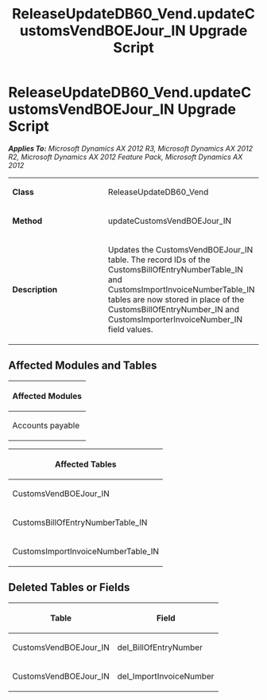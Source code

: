 ﻿---
title: ReleaseUpdateDB60_Vend.updateCustomsVendBOEJour_IN Upgrade Script
TOCTitle: ReleaseUpdateDB60_Vend.updateCustomsVendBOEJour_IN Upgrade Script
ms:assetid: fb29b301-c9fc-83c6-cb9f-194f0d4355fe
ms:mtpsurl: https://msdn.microsoft.com/en-us/library/JJ720116(v=AX.60)
ms:contentKeyID: 49712421
ms.date: 05/18/2015
mtps_version: v=AX.60
---

# ReleaseUpdateDB60\_Vend.updateCustomsVendBOEJour\_IN Upgrade Script 


_**Applies To:** Microsoft Dynamics AX 2012 R3, Microsoft Dynamics AX 2012 R2, Microsoft Dynamics AX 2012 Feature Pack, Microsoft Dynamics AX 2012_

<table>
<colgroup>
<col style="width: 50%" />
<col style="width: 50%" />
</colgroup>
<tbody>
<tr class="odd">
<td><p><strong>Class</strong></p></td>
<td><p>ReleaseUpdateDB60_Vend</p></td>
</tr>
<tr class="even">
<td><p><strong>Method</strong></p></td>
<td><p>updateCustomsVendBOEJour_IN</p></td>
</tr>
<tr class="odd">
<td><p><strong>Description</strong></p></td>
<td><p>Updates the CustomsVendBOEJour_IN table. The record IDs of the CustomsBillOfEntryNumberTable_IN and CustomsImportInvoiceNumberTable_IN tables are now stored in place of the CustomsBillOfEntryNumber_IN and CustomsImporterInvoiceNumber_IN field values.</p></td>
</tr>
</tbody>
</table>


## Affected Modules and Tables

<table>
<colgroup>
<col style="width: 100%" />
</colgroup>
<thead>
<tr class="header">
<th><p>Affected Modules</p></th>
</tr>
</thead>
<tbody>
<tr class="odd">
<td><p>Accounts payable</p></td>
</tr>
</tbody>
</table>


<table>
<colgroup>
<col style="width: 100%" />
</colgroup>
<thead>
<tr class="header">
<th><p>Affected Tables</p></th>
</tr>
</thead>
<tbody>
<tr class="odd">
<td><p>CustomsVendBOEJour_IN</p></td>
</tr>
<tr class="even">
<td><p>CustomsBillOfEntryNumberTable_IN</p></td>
</tr>
<tr class="odd">
<td><p>CustomsImportInvoiceNumberTable_IN</p></td>
</tr>
</tbody>
</table>


## Deleted Tables or Fields

<table>
<colgroup>
<col style="width: 50%" />
<col style="width: 50%" />
</colgroup>
<thead>
<tr class="header">
<th><p>Table</p></th>
<th><p>Field</p></th>
</tr>
</thead>
<tbody>
<tr class="odd">
<td><p>CustomsVendBOEJour_IN</p></td>
<td><p>del_BillOfEntryNumber</p></td>
</tr>
<tr class="even">
<td><p>CustomsVendBOEJour_IN</p></td>
<td><p>del_ImportInvoiceNumber</p></td>
</tr>
</tbody>
</table>

  


